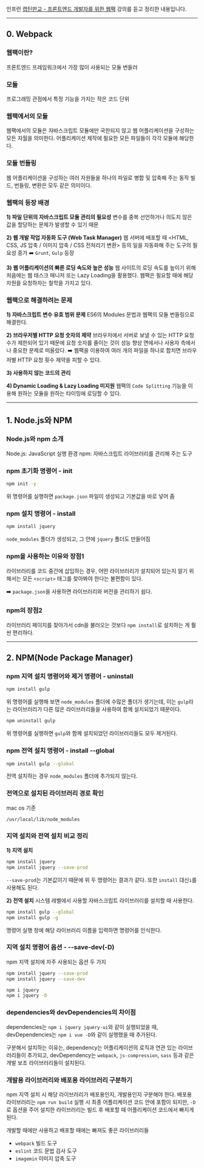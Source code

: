 인프런 [캡틴판교 - 프론트엔드 개발자를 위한 웹팩](https://www.inflearn.com/course/%ED%94%84%EB%9F%B0%ED%8A%B8%EC%97%94%EB%93%9C-%EC%9B%B9%ED%8C%A9/) 강의를 듣고 정리한 내용입니다.

---

## 0. Webpack

### 웹팩이란?

프론트엔드 프레임워크에서 가장 많이 사용되는 모듈 번들러

### 모듈

프로그래밍 관점에서 특정 기능을 가지는 작은 코드 단위

### 웹팩에서의 모듈

웹팩에서의 모듈은 자바스크립트 모듈에만 국한되지 않고 웹 어플리케이션을 구성하는 모든 자월을 의미한다. 어플리케이션 제작에 필요한 모든 파일들이 각각 모듈에 해당한다.

### 모듈 번들링

웹 어플리케이션을 구성하는 여러 자원들을 하나의 파일로 병합 및 압축해 주는 동작
빌드, 번들링, 변환은 모두 같은 의미이다.

### 웹팩의 등장 배경

**1) 파일 단위의 자바스크립트 모듈 관리의 필요성**
변수를 중복 선언하거나 의도치 않은 값을 할당하는 문제가 발생할 수 있기 때문

**2) 웹 개발 작업 자동화 도구 (Web Task Manager)**
웹 서버에 배포할 때 <HTML, CSS, JS 압축 / 이미지 압축 / CSS 전처리기 변환> 등의 일을 자동화해 주는 도구의 필요성 증가 ➡️ `Grunt`, `Gulp` 등장

**3) 웹 어플리케이션의 빠른 로딩 속도와 높은 성능**
웹 사이트의 로딩 속도를 높이기 위해 처음에는 웹 태스크 매니저 또는 Lazy Loading을 활용했다. 웹팩은 필요할 때에 해당 자원을 요청하자는 철학을 가지고 있다.

### 웹팩으로 해결하려는 문제

**1) 자바스크립트 변수 유효 범위 문제**
ES6의 Modules 문법과 웹팩의 모듈 번들링으로 해결한다.

**2) 브라우저별 HTTP 요청 숫자의 제약**
브라우저에서 서버로 보낼 수 있는 HTTP 요청 수가 제한되어 있기 때문에 요청 숫자를 줄이는 것이 성능 향상 면에서나 사용자 측에서나 중요한 문제로 떠올랐다.
➡️ 웹팩을 이용하여 여러 개의 파일을 하나로 합치면 브라우저별 HTTP 요청 횟수 제약을 피할 수 있다.

**3) 사용하지 않는 코드의 관리**

**4) Dynamic Loading & Lazy Loading 미지원**
웹팩의 `Code Splitting` 기능을 이용해 원하는 모듈을 원하는 타이밍에 로딩할 수 있다.

---

## 1. Node.js와 NPM

### Node.js와 npm 소개

Node.js: JavaScript 실행 환경
npm: 자바스크립트 라이브러리를 관리해 주는 도구

### npm 초기화 명령어 - init

```bash
npm init -y
```

위 명령어를 실행하면 `package.json` 파일이 생성되고 기본값을 바로 넣어 줌

### npm 설치 명령어 - install

```bash
npm install jquery
```

`node_modules` 폴더가 생성되고, 그 안에 `jquery` 폴더도 만들어짐

### npm을 사용하는 이유와 장점1

라이브러리를 코드 중간에 삽입하는 경우, 어떤 라이브러리가 설치되어 있는지 알기 위해서는 모든 `<script>` 태그를 찾아봐야 한다는 불편함이 있다.

➡️ `package.json`을 사용하면 라이브러리와 버전을 관리하기 쉽다.

### npm의 장점2

라이브러리 페이지를 찾아가서 cdn을 불러오는 것보다 `npm install`로 설치하는 게 훨씬 편리하다.

---

## 2. NPM(Node Package Manager)

### npm 지역 설치 명령어와 제거 명령어 - uninstall

```bash
npm install gulp
```

위 명령어를 실행해 보면 `node_modules` 폴더에 수많은 폴더가 생기는데, 이는 `gulp`라는 라이브러리가 다른 많은 라이브러리들을 사용하여 함께 설치되었기 때문이다.

```bash
npm uninstall gulp
```

위 명령어를 실행하면 `gulp`와 함께 설치되었던 라이브러리들도 모두 제거된다.

### npm 전역 설치 명령어 - install --global

```bash
npm install gulp --global
```

전역 설치하는 경우 `node_modules` 폴더에 추가되지 않는다.

### 전역으로 설치된 라이브러리 경로 확인

mac os 기준

```
/usr/local/lib/node_modules
```

### 지역 설치와 전역 설치 비교 정리

**1) 지역 설치**

```bash
npm install jquery
npm install jquery --save-prod
```

`--save-prod`는 기본값이기 때문에 위 두 명령어는 결과가 같다.
또한 `install` 대신`i`를 사용해도 된다.

**2) 전역 설치**
시스템 레벨에서 사용할 자바스크립트 라이브러리를 설치할 때 사용한다.

```bash
npm install gulp --global
npm install gulp -g
```

명령어 실행 창에 해당 라이브러리 이름을 입력하면 명령어를 인식한다.

### 지역 설치 명령어 옵션 - --save-dev(-D)

npm 지역 설치에 자주 사용되는 옵션 두 가지

```bash
npm install jquery --save-prod
npm install jquery --save-dev

npm i jquery
npm i jquery -D
```

### dependencies와 devDependencies의 차이점

dependencies는 `npm i jquery jquery-ui`와 같이 실행되었을 때,
devDependencies는 `npm i vue -D`와 같이 실행했을 때 추가된다.

구분해서 설치하는 이유는, dependency는 어플리케이션의 로직과 연관 있는 라이브러리들이 추가되고, devDependency는 `webpack`, `js-compression`, `sass` 등과 같은 개발 보조 라이브러리들이 설치된다.

### 개발용 라이브러리와 배포용 라이브러리 구분하기

npm 지역 설치 시 해당 라이브러리가 배포용인지, 개발용인지 구분해야 한다.
배포용 라이브러리는 `npm run build` 실행 시 최종 어플리케이션 코드 안에 포함이 되지만, `-D`로 옵션을 주어 설치한 라이브러리는 빌드 후 배포할 때 어플리케이션 코드에서 빠지게 된다.

개발할 때에만 사용하고 배포할 때에는 빠져도 좋은 라이브러리들

- `webpack` 빌드 도구
- `eslint` 코드 문법 검사 도구
- `imagemin` 이미지 압축 도구
